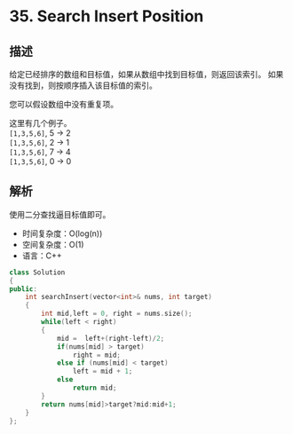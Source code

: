 # 35. Search Insert Position

## 描述

给定已经排序的数组和目标值，如果从数组中找到目标值，则返回该索引。 如果没有找到，则按顺序插入该目标值的索引。

您可以假设数组中没有重复项。

这里有几个例子。  
`[1,3,5,6]`, 5 → 2  
`[1,3,5,6]`, 2 → 1  
`[1,3,5,6]`, 7 → 4  
`[1,3,5,6]`, 0 → 0


## 解析
使用二分查找逼目标值即可。

- 时间复杂度：O(log(n))  
- 空间复杂度：O(1)
- 语言：C++

```C++
class Solution 
{
public:
    int searchInsert(vector<int>& nums, int target) 
    {
        int mid,left = 0, right = nums.size();
        while(left < right)
        {
            mid =  left+(right-left)/2;
            if(nums[mid] > target)
                right = mid;
            else if (nums[mid] < target)
                left = mid + 1;
            else
                return mid;
        }
        return nums[mid]>target?mid:mid+1;
    }
};
```

